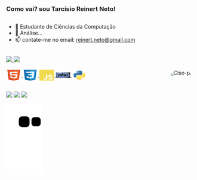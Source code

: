 ### Como vai? sou Tarcisio Reinert Neto!
##

- 🌱 Estudante de Ciências da Computação  
- 🤔 Análise...
- 📫 contate-me no email: reinert.neto@gmail.com

##
<div align="left">
  <a href="https://github.com/Mr-reinert">
  <img height="160em" src="https://github-readme-stats.vercel.app/api?username=Mr-reinert&show_icons=true&theme=dracula&include_all_commits=true&count_private=true"/>
  <img height="160em" src="https://github-readme-stats.vercel.app/api/top-langs/?username=Mr-reinert&layout=compact&langs_count=7&theme=dracula"/>
</div>
<div style="display: inline_block"><br>
  <img align="center" alt="Ciso-HTML" height="30" width="40" src="https://raw.githubusercontent.com/devicons/devicon/master/icons/html5/html5-original.svg">
  <img align="center" alt="Ciso-CSS" height="30" width="40" src="https://raw.githubusercontent.com/devicons/devicon/master/icons/css3/css3-original.svg">
  <img align="center" alt="Ciso-Js" height="30" width="40" src="https://raw.githubusercontent.com/devicons/devicon/master/icons/javascript/javascript-plain.svg">
  <img align="center" alt="Ciso-CSS" height="30" width="40" src="https://raw.githubusercontent.com/devicons/devicon/master/icons/php/php-original.svg">
  <img align="center" alt="Ciso-Python" height="30" width="40" src="https://raw.githubusercontent.com/devicons/devicon/master/icons/python/python-original.svg">
  <img align="right" alt="Ciso-pic" height="150" style="border-radius:50px;" 
  src="https://cdn.discordapp.com/attachments/951664167272738889/1020932585494413322/-_____-____-.png?width=676&height=676">
</div>

##

<div align="left"> 
  <a href="https://www.instagram.com/reinert_tarcisio/" target="_blank"><img src="https://img.shields.io/badge/-Instagram-%23E4405F?style=for-the-badge&logo=instagram&logoColor=white" target="_blank"></a>
  <a href = "mailto:reinert.neto@gmail.com" target="_blank"><img src="https://img.shields.io/badge/-Gmail-%23333?style=for-the-badge&logo=gmail&logoColor=white" target="_blank"></a>
  <a href="https://www.linkedin.com/in/tarcisio-reinert-neto-37478722b/" target="_blank"><img src="https://img.shields.io/badge/-LinkedIn-%230077B5?style=for-the-badge&logo=linkedin&logoColor=white" target="_blank"></a> 

</div>

  ![Snake animation](https://github.com/Mr-reinert/Mr-reinert/blob/output/github-contribution-grid-snake.svg)
